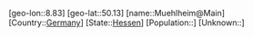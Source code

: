 ﻿---
location: [50.13,8.83]
type: City
tags:
- geo/City


SpocWebEntityId: 32659
isDeleted: false
confidential: public

---
[geo-lon::8.83]
[geo-lat::50.13]
[name::Muehlheim@Main]
[Country::[Germany](geo/Continent/Europe/Germany.md)]
[State::[Hessen](geo/Continent/Europe/Germany/Hessen.md)]
[Population::]
[Unknown::]


